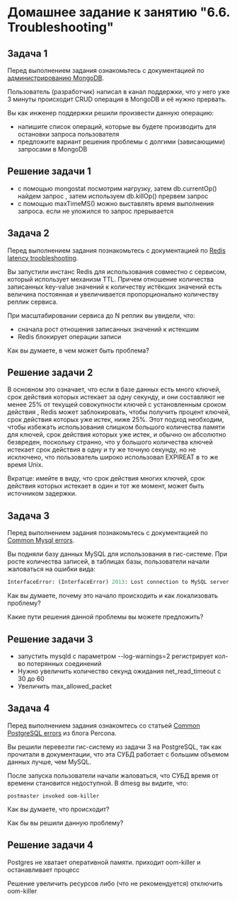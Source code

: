 # Домашнее задание к занятию "6.6. Troubleshooting"

## Задача 1

Перед выполнением задания ознакомьтесь с документацией по [администрированию MongoDB](https://docs.mongodb.com/manual/administration/).

Пользователь (разработчик) написал в канал поддержки, что у него уже 3 минуты происходит CRUD операция в MongoDB и её 
нужно прервать. 

Вы как инженер поддержки решили произвести данную операцию:
- напишите список операций, которые вы будете производить для остановки запроса пользователя
- предложите вариант решения проблемы с долгими (зависающими) запросами в MongoDB


## Решение задачи 1
- с помощью mongostat посмотрим нагрузку, затем db.currentOp() найдем запрос , затем используем db.killOp() прервем запрос
- с помощью maxTimeMS() можно выставлять время выполнения запроса. если не уложился то запрос прерывается


## Задача 2

Перед выполнением задания познакомьтесь с документацией по [Redis latency troobleshooting](https://redis.io/topics/latency).

Вы запустили инстанс Redis для использования совместно с сервисом, который использует механизм TTL. 
Причем отношение количества записанных key-value значений к количеству истёкших значений есть величина постоянная и
увеличивается пропорционально количеству реплик сервиса. 

При масштабировании сервиса до N реплик вы увидели, что:
- сначала рост отношения записанных значений к истекшим
- Redis блокирует операции записи

Как вы думаете, в чем может быть проблема?
 
## Решение задачи 2

В основном это означает, что если в базе данных есть много ключей, срок действия которых истекает за одну секунду, 
и они составляют не менее 25% от текущей совокупности ключей с установленным сроком действия , 
Redis может заблокировать, чтобы получить процент ключей, срок действия которых уже истек, ниже 25%.
Этот подход необходим, чтобы избежать использования слишком большого количества памяти для ключей, срок действия которых уже истек, 
и обычно он абсолютно безвреден, поскольку странно, что у большого количества ключей истекает срок действия в одну и ту же точную секунду, 
но не исключено, что пользователь широко использовал EXPIREAT в то же время Unix.

Вкратце: имейте в виду, что срок действия многих ключей, срок действия которых истекает в один и тот же момент, может быть источником задержки.

## Задача 3

Перед выполнением задания познакомьтесь с документацией по [Common Mysql errors](https://dev.mysql.com/doc/refman/8.0/en/common-errors.html).

Вы подняли базу данных MySQL для использования в гис-системе. При росте количества записей, в таблицах базы,
пользователи начали жаловаться на ошибки вида:
```python
InterfaceError: (InterfaceError) 2013: Lost connection to MySQL server during query u'SELECT..... '
```

Как вы думаете, почему это начало происходить и как локализовать проблему?

Какие пути решения данной проблемы вы можете предложить?

## Решение задачи 3
- запустить mysqld  с параметром --log-warnings=2 регистрирует кол-во потерянных соединений
- Нужно увеличить количество секунд ожидания net_read_timeout с 30 до 60
- Увеличить max_allowed_packet

## Задача 4

Перед выполнением задания ознакомтесь со статьей [Common PostgreSQL errors](https://www.percona.com/blog/2020/06/05/10-common-postgresql-errors/) из блога Percona.

Вы решили перевезти гис-систему из задачи 3 на PostgreSQL, так как прочитали в документации, что эта СУБД работает с 
большим объемом данных лучше, чем MySQL.

После запуска пользователи начали жаловаться, что СУБД время от времени становится недоступной. В dmesg вы видите, что:

`postmaster invoked oom-killer`

Как вы думаете, что происходит?

Как бы вы решили данную проблему?

## Решение задачи 4

Postgres не хватает оперативной памяти. приходит oom-killer и останавливает процесс

Решение увеличить ресурсов либо (что не рекомендуется) отключить oom-killer

